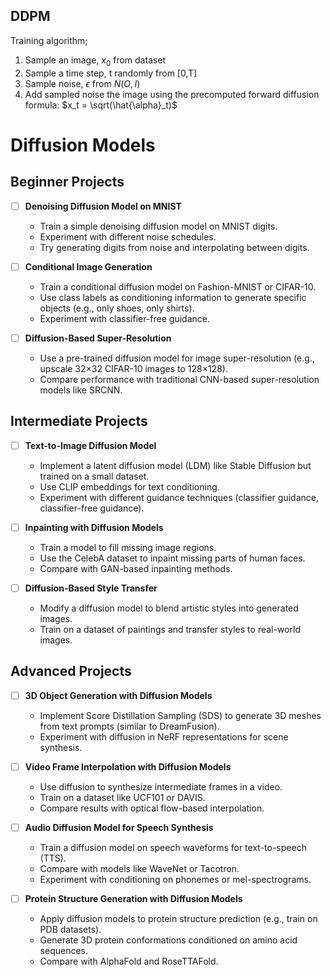 ## DDPM
Training algorithm;
1. Sample an image, $x_0$ from dataset
2. Sample a time step, t randomly from [0,T]
3. Sample noise, $\epsilon$ from $N(O,I)$
4. Add sampled noise the image using the precomputed forward diffusion formula: $x_t = \sqrt(\hat{\alpha}_t)$


# Diffusion Models
## Beginner Projects
- [ ] **Denoising Diffusion Model on MNIST**
  - Train a simple denoising diffusion model on MNIST digits.
  - Experiment with different noise schedules.
  - Try generating digits from noise and interpolating between digits.

- [ ] **Conditional Image Generation**
  - Train a conditional diffusion model on Fashion-MNIST or CIFAR-10.
  - Use class labels as conditioning information to generate specific objects (e.g., only shoes, only shirts).
  - Experiment with classifier-free guidance.

- [ ] **Diffusion-Based Super-Resolution**
  - Use a pre-trained diffusion model for image super-resolution (e.g., upscale 32×32 CIFAR-10 images to 128×128).
  - Compare performance with traditional CNN-based super-resolution models like SRCNN.

## Intermediate Projects
- [ ] **Text-to-Image Diffusion Model**
  - Implement a latent diffusion model (LDM) like Stable Diffusion but trained on a small dataset.
  - Use CLIP embeddings for text conditioning.
  - Experiment with different guidance techniques (classifier guidance, classifier-free guidance).

- [ ] **Inpainting with Diffusion Models**
  - Train a model to fill missing image regions.
  - Use the CelebA dataset to inpaint missing parts of human faces.
  - Compare with GAN-based inpainting methods.

- [ ] **Diffusion-Based Style Transfer**
  - Modify a diffusion model to blend artistic styles into generated images.
  - Train on a dataset of paintings and transfer styles to real-world images.

## Advanced Projects
- [ ] **3D Object Generation with Diffusion Models**
  - Implement Score Distillation Sampling (SDS) to generate 3D meshes from text prompts (similar to DreamFusion).
  - Experiment with diffusion in NeRF representations for scene synthesis.

- [ ] **Video Frame Interpolation with Diffusion Models**
  - Use diffusion to synthesize intermediate frames in a video.
  - Train on a dataset like UCF101 or DAVIS.
  - Compare results with optical flow-based interpolation.

- [ ] **Audio Diffusion Model for Speech Synthesis**
  - Train a diffusion model on speech waveforms for text-to-speech (TTS).
  - Compare with models like WaveNet or Tacotron.
  - Experiment with conditioning on phonemes or mel-spectrograms.

- [ ] **Protein Structure Generation with Diffusion Models**
  - Apply diffusion models to protein structure prediction (e.g., train on PDB datasets).
  - Generate 3D protein conformations conditioned on amino acid sequences.
  - Compare with AlphaFold and RoseTTAFold.
